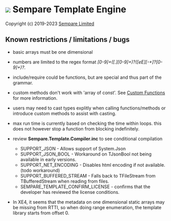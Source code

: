# ![](../images/sempare-logo-45px.png) Sempare Template Engine

Copyright (c) 2019-2023 [Sempare Limited](http://www.sempare.ltd)

## Known restrictions / limitations / bugs

- basic arrays must be one dimensional

- numbers are limited to the regex format _[0-9]+\([.][0-9]+)?([eE][-+]?[0-9]+)?_.

- include/require could be functions, but are special and thus part of the grammar. 

- custom methods don't work with 'array of const'. See [Custom Functions](./custom-functions.md) for more information.

- users may need to cast types explitly when calling functions/methods or introduce custom methods to assist with casting.

- max run time is currently based on checking the time within loops. this does not however stop a function from blocking indefinitely.

- review __Sempare.Template.Compiler.inc__ to see conditional compilation

	- SUPPORT_JSON - Allows support of System.Json
	- SUPPORT_JSON_BOOL - Workaround on TJsonBool not being available in early versions.
	- SUPPORT_NET_ENCODING - Disables html encoding if not available. (todo workaround)
	- SUPPORT_BUFFERED_STREAM - Falls back to TFileStream from TBufferedStream when reading from files.
	- SEMPARE_TEMPLATE_CONFIRM_LICENSE - confirms that the developer has reviewed the license conditions.

- In XE4, it seems that the metadata on one dimensional static arrays may be missing from RTTI, so when doing range enumeration, the template library starts from offset 0.
